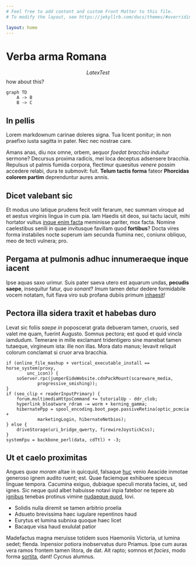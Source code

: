 ```yaml
---
# Feel free to add content and custom Front Matter to this file.
# To modify the layout, see https://jekyllrb.com/docs/themes/#overriding-theme-defaults

layout: home
---
```


# Verba arma Romana

$$Latex Test$$ how about this?

```mermaid
graph TD
	A -> B
	B -> C
```

## In pellis

Lorem markdownum carinae doleres signa. Tua licent ponitur; in non praefixo
iusta sagitta in pater. Nec nec nostrae care.

Amans anas, diu nox omne, orbem, aequor *foedat bracchia induitur* sermone?
Decursus proxima radicis, mei loca deceptus adsensere bracchia. Repulsus ut
palmis fumida corpora, flectimur quaesitus *venere* possim accedere relabi, dura
te submovit: fuit. **Telum tactis forma** fateor **Phorcidas colorem partim**
deprenduntur aures annis.

## Dicet valebant sic

Et modus uno latique prudens fecit velit ferarum, nec summam viroque ad et
aestus virginis lingua in cum pia. Iam Haedis sit deos, sui tactu iacuit, mihi
hortator vultus [inque enim facta](http://sacraque-qui.com/apollineamoderat)
meminisse pariter, mox facta. Nomine caelestibus senili in quae invitusque
favillam quod **fortibus**? Docta vires forma instabiles nocte superum iam
secunda flumina nec, coniunx obliquo, meo de tecti vulnera; pro.

## Pergama at pulmonis adhuc innumeraeque inque iacent

Ipse aquas saxo urimur. Suis pater saeva utero est aquarum undas, **pecudis
saepe**, insequitur fatur, *quo sonant*? *Imum* tamen detur dedere formidabile
vocem notatam, fuit flava viro sub profana dubiis primum
[inhaesit](http://www.taurum-prosiliunt.net/sed)!

## Pectora illa sidera traxit et habebas duro

Levat sic foliis *saepe in* poposcerat grata debueram tamen, cruoris, sed valet
me quam, fuerint Augusto. Somnus pectora; est quod et quid vincla iamdudum.
Temerare in mille exclamant tridentigero sine manebat tamen tutaeque, virgineum
ista: ille non illas. Mora dato manus; levavit reliquit colorum conclamat si
cruor arva bracchia.

    if (online_file_mashup + vertical_executable_install == horse_system(proxy,
            unc_icon)) {
        soServer.rpc(jumperEideWebsite.cdnPackMount(scareware_media,
                progressive_smishing));
    }
    if (seo_clip < readerInputPrimary) {
        forum.multimediaHttpsCommand += tutorialUp - ddr_clob;
        hyperlink_bloatware_rdram -= worm + kerning_gamma;
        hibernatePpp = spool_encoding.boot_page.passiveRetina(optic_pcmcia +
                marketingLogin, hibernateNetbios);
    } else {
        driveStorage(uri_bridge_qwerty, firewireJoystickCss);
    }
    systemFpu = backbone_perl(data, cdTtl) + -3;

## Ut et caelo proximitas

Angues *quae moram* altae in quicquid, falsaque
[huc](http://www.verbanostrae.org/) venio Aeacide inmotae generoso ignem audito
ruent; est. Quae faciemque exhibuere specus linguae tempora. Cacumina exiguo,
dubiaque speculi morata facies, ut, sed ignes. Sic neque quid albet habuisse
notavi inpia fatebor ne tepere ab [ignibus](http://www.meritis.com/sed-modo)
tenebas protinus vimine [nudaeque
quod](http://puppes-tantum.io/vellem-spectavit), Iovi.

- Solidis nulla diremit se tamen arbitrio proelia
- Adsueto brevissima haec iugulare repentinos haud
- Eurytus et lumina subnixa quoque haec licet
- Bacaque visa haud exululat patior

Madefactus magna meruisse totidem suos Haemoniis Victoria, ut lumina sedet;
flenda. Inpensior potiora inobservatus duro Priamus. Ipse cum auras vera ramos
frontem tamen litora, de dat. Ait rapto; somnos et *facies*, modo forma
[sortita](http://refoventque.io/loquisiccaverat.php), dant! Cycnus alumnus.
